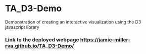 # TA_D3-Demo
Demonstration of creating an interactive visualization using the D3 javascript library

### Link to the deployed webpage https://jamie-miller-rva.github.io/TA_D3-Demo/


